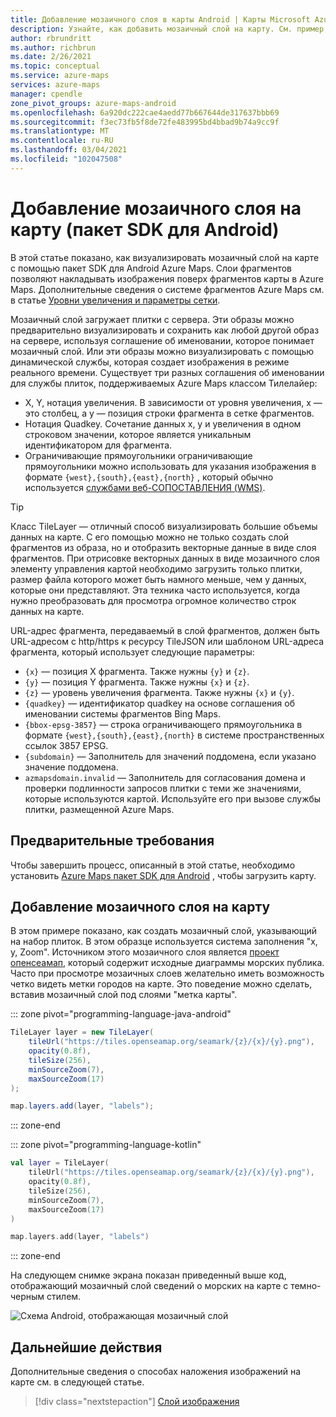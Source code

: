 ```yaml
---
title: Добавление мозаичного слоя в карты Android | Карты Microsoft Azure
description: Узнайте, как добавить мозаичный слой на карту. См. пример, использующий Azure Maps пакет SDK для Android для добавления лепестковой диаграммы погоды на карту.
author: rbrundritt
ms.author: richbrun
ms.date: 2/26/2021
ms.topic: conceptual
ms.service: azure-maps
services: azure-maps
manager: cpendle
zone_pivot_groups: azure-maps-android
ms.openlocfilehash: 6a920dc222cae4aedd77b667644de317637bbb69
ms.sourcegitcommit: f3ec73fb5f8de72fe483995bd4bbad9b74a9cc9f
ms.translationtype: MT
ms.contentlocale: ru-RU
ms.lasthandoff: 03/04/2021
ms.locfileid: "102047508"
---
```

# <a name="add-a-tile-layer-to-a-map-android-sdk"></a>Добавление мозаичного слоя на карту (пакет SDK для Android)

В этой статье показано, как визуализировать мозаичный слой на карте с помощью пакет SDK для Android Azure Maps. Слои фрагментов позволяют накладывать изображения поверх фрагментов карты в Azure Maps. Дополнительные сведения о системе фрагментов Azure Maps см. в статье [Уровни увеличения и параметры сетки](zoom-levels-and-tile-grid.md).

Мозаичный слой загружает плитки с сервера. Эти образы можно предварительно визуализировать и сохранить как любой другой образ на сервере, используя соглашение об именовании, которое понимает мозаичный слой. Или эти образы можно визуализировать с помощью динамической службы, которая создает изображения в режиме реального времени. Существует три разных соглашения об именовании для службы плиток, поддерживаемых Azure Maps классом Тилелайер:

* X, Y, нотация увеличения. В зависимости от уровня увеличения, x — это столбец, а y — позиция строки фрагмента в сетке фрагментов.
* Нотация Quadkey. Сочетание данных x, y и увеличения в одном строковом значении, которое является уникальным идентификатором для фрагмента.
* Ограничивающие прямоугольники ограничивающие прямоугольники можно использовать для указания изображения в формате `{west},{south},{east},{north}` , который обычно используется [службами веб-СОПОСТАВЛЕНИЯ (WMS)](https://www.opengeospatial.org/standards/wms).

> [!TIP]
> Класс TileLayer — отличный способ визуализировать большие объемы данных на карте. С его помощью можно не только создать слой фрагментов из образа, но и отобразить векторные данные в виде слоя фрагментов. При отрисовке векторных данных в виде мозаичного слоя элементу управления картой необходимо загрузить только плитки, размер файла которого может быть намного меньше, чем у данных, которые они представляют. Эта техника часто используется, когда нужно преобразовать для просмотра огромное количество строк данных на карте.

URL-адрес фрагмента, передаваемый в слой фрагментов, должен быть URL-адресом с http/https к ресурсу TileJSON или шаблоном URL-адреса фрагмента, который использует следующие параметры: 

* `{x}` — позиция X фрагмента. Также нужны `{y}` и `{z}`.
* `{y}` — позиция Y фрагмента. Также нужны `{x}` и `{z}`.
* `{z}` — уровень увеличения фрагмента. Также нужны `{x}` и `{y}`.
* `{quadkey}` — идентификатор quadkey на основе соглашения об именовании системы фрагментов Bing Maps.
* `{bbox-epsg-3857}` — строка ограничивающего прямоугольника в формате `{west},{south},{east},{north}` в системе пространственных ссылок 3857 EPSG.
* `{subdomain}` — Заполнитель для значений поддомена, если указано значение поддомена.
* `azmapsdomain.invalid` — Заполнитель для согласования домена и проверки подлинности запросов плитки с теми же значениями, которые используются картой. Используйте его при вызове службы плитки, размещенной Azure Maps.

## <a name="prerequisites"></a>Предварительные требования

Чтобы завершить процесс, описанный в этой статье, необходимо установить [Azure Maps пакет SDK для Android](how-to-use-android-map-control-library.md) , чтобы загрузить карту.

## <a name="add-a-tile-layer-to-the-map"></a>Добавление мозаичного слоя на карту

В этом примере показано, как создать мозаичный слой, указывающий на набор плиток. В этом образце используется система заполнения "x, y, Zoom". Источником этого мозаичного слоя является [проект опенсеамап](https://openseamap.org/index.php), который содержит исходные диаграммы морских публика. Часто при просмотре мозаичных слоев желательно иметь возможность четко видеть метки городов на карте. Это поведение можно сделать, вставив мозаичный слой под слоями "метка карты".

::: zone pivot="programming-language-java-android"

```java
TileLayer layer = new TileLayer(
    tileUrl("https://tiles.openseamap.org/seamark/{z}/{x}/{y}.png"),
    opacity(0.8f),
    tileSize(256),
    minSourceZoom(7),
    maxSourceZoom(17)
);

map.layers.add(layer, "labels");
```

::: zone-end

::: zone pivot="programming-language-kotlin"

```kotlin
val layer = TileLayer(
    tileUrl("https://tiles.openseamap.org/seamark/{z}/{x}/{y}.png"),
    opacity(0.8f),
    tileSize(256),
    minSourceZoom(7),
    maxSourceZoom(17)
)

map.layers.add(layer, "labels")
```

::: zone-end

На следующем снимке экрана показан приведенный выше код, отображающий мозаичный слой сведений о морских на карте с темно-черным стилем.

![Схема Android, отображающая мозаичный слой](media/how-to-add-tile-layer-android-map/xyz-tile-layer-android.png)

## <a name="next-steps"></a>Дальнейшие действия

Дополнительные сведения о способах наложения изображений на карте см. в следующей статье.

> [!div class="nextstepaction"]
> [Слой изображения](map-add-image-layer-android.md)

